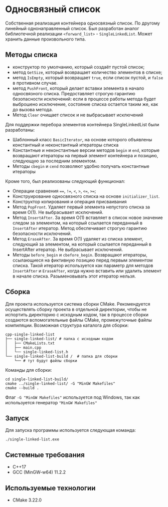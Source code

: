 # Односвязный список
Собственная реализация контейнера односвязный список. По другому линейный однонаправленный список. Был разработан аналог библиотечной реализации `<forward_list>` - `SingleLinkedList`. Может хранить данные произвольного типа.

## Методы списка
 - конструктор по умолчанию, который создаёт пустой список;
 - метод `GetSize`, который возвращает количество элементов в списке;
 - метод `IsEmpty`, который возвращает `true`, если список пустой, и `false` в противном случае.
 - метод `PushFront`, который делает вставки элемента в начало односвязного списка. Предоставляет строгую гарантию безопасности исключений: если в процессе работы метода будет выброшено исключение, состояние списка остается таким же, как до вызова метода.
 - Метод `Clear` очищает список и не выбрасывает исключений

Для поддержки перебора элементов контейнера SingleLinkedList были разработаны:
 - Шаблонный класс `BasicIterator`, на основе которого объявлены константный и неконстантный итераторы списка
 - Константные и неконстантные версии методов `begin` и `end`, которые возвращают итераторы на первый элемент контейнера и позицию, следующую за последним элементом.
 - Методы `cbegin` и `cend` позволяют удобно получать константные итераторы

Кроме того, был реализованы следующий функционал:
 - Операции сравнения `==`, `!=`, `<`, `>`, `<=`, `>=`;
 - Конструирование односвязного списка на основе `initializer_list`.
 - Конструктор копирования и операция присваивания
 - Метод `PopFront`. Удаляет первый элемента непустого списка за время O(1). Не выбрасывает исключений.
 - Метод `InsertAfter`. За время O(1) вставляет в список новое значение следом за элементом, на который ссылается переданный в `InsertAfter` итератор. Метод обеспечивает строгую гарантию безопасности исключений.
 - Метод `EraseAfter`. За время O(1) удаляет из списка элемент, следующий за элементом, на который ссылается переданный в InsertAfter итератор. Не выбрасывает исключений.
 - Методы `before_begin` и `cbefore_begin`. Возвращают итераторы, ссылающиеся на фиктивную позицию перед первым элементом списка. Такой итератор используется как параметр для методов `InsertAfter` и `EraseAfter`, когда нужно вставить или удалить элемент в начале списка. Разыменовывать этот итератор нельзя.

## Сборка
Для проекта используется система сборки CMake. Рекомендуется осуществлять сборку проекта в отдельной директории, чтобы не испортить директорию с исходным кодом, так в процессе сборки создаются вспомогательные файлы CMake, промежуточные файлы компиляции. Возможная структура каталога для сборки:
```
cpp-single-linked-list
├── single-linked-list/ # папка с исходным кодом
│   ├── CMakeLists.txt
│   ├── main.cpp
│   └── single-linked-list.h
└── single-linked-list-build /  # папка для сборки
    └── # тут будут файлы сборки
```
Команды для сборки:
```
cd single-linked-list-build/
cmake ../single-linked-list/ -G "MinGW Makefiles"
cmake --build .
```
Флаг `-G "MinGW Makefiles"` используется под Windows, так как используется генератор `"MinGW Makefiles"`
## Запуск
Для запуска программы используется следующая команда:
```
./single-linked-list.exe
```
## Системные требования
 - C++17
 - GCC (MinGW-w64) 11.2.2
## Используемые технологии
 - CMake 3.22.0
